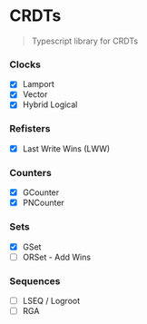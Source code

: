 # CRDTs

> Typescript library for CRDTs

### Clocks

-   [x] Lamport
-   [x] Vector
-   [x] Hybrid Logical

### Refisters

-   [x] Last Write Wins (LWW)

### Counters

-   [x] GCounter
-   [x] PNCounter

### Sets

-   [x] GSet
-   [ ] ORSet - Add Wins

### Sequences

-   [ ] LSEQ / Logroot
-   [ ] RGA
